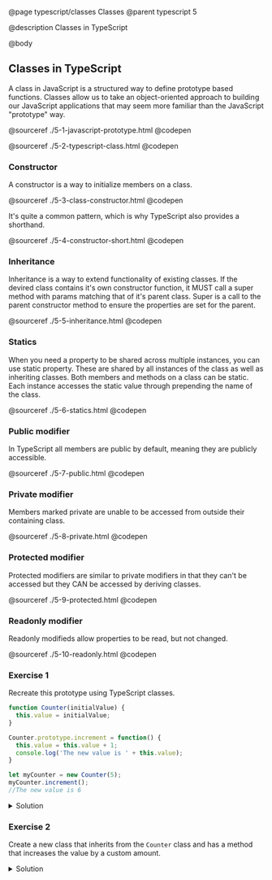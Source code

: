 @page typescript/classes Classes
@parent typescript 5

@description Classes in TypeScript

@body

## Classes in TypeScript

A class in JavaScript is a structured way to define prototype based functions. Classes allow us to take an object-oriented approach to building our JavaScript applications that may seem more familiar than the JavaScript "prototype" way.

@sourceref ./5-1-javascript-prototype.html
@codepen

@sourceref ./5-2-typescript-class.html
@codepen

### Constructor

A constructor is a way to initialize members on a class.

@sourceref ./5-3-class-constructor.html
@codepen

It's quite a common pattern, which is why TypeScript also provides a shorthand.

@sourceref ./5-4-constructor-short.html
@codepen

### Inheritance

Inheritance is a way to extend functionality of existing classes. If the devired class contains it's own constructor function, it MUST call a super method with params matching that of it's parent class. Super is a call to the parent constructor method to ensure the properties are set for the parent. 

@sourceref ./5-5-inheritance.html
@codepen

### Statics

When you need a property to be shared across multiple instances, you can use static property. These are shared by all instances of the class as well as inheriting classes. Both members and methods on a class can be static. Each instance accesses the static value through prepending the name of the class.

@sourceref ./5-6-statics.html
@codepen


### Public modifier

In TypeScript all members are public by default, meaning they are publicly accessible.

@sourceref ./5-7-public.html
@codepen

### Private modifier

Members marked private are unable to be accessed from outside their containing class.

@sourceref ./5-8-private.html
@codepen

### Protected modifier

Protected modifiers are similar to private modifiers in that they can't be accessed but they CAN be accessed by deriving classes.

@sourceref ./5-9-protected.html
@codepen

### Readonly modifier

Readonly modifieds allow properties to be read, but not changed.

@sourceref ./5-10-readonly.html
@codepen

### Exercise 1

Recreate this prototype using TypeScript classes.

```typescript
function Counter(initialValue) {
  this.value = initialValue;
}

Counter.prototype.increment = function() {
  this.value = this.value + 1;
  console.log('The new value is ' + this.value);
}

let myCounter = new Counter(5);
myCounter.increment();
//The new value is 6
```

<details>
<summary>Solution</summary>

```typescript
class Counter {
  value: number;

  constructor(value) {
    this.value = value;
  }

  increment() {
    this.value = this.value + 1;
    console.log(`The new value is ${this.value}`);
  }
}
let counter = new Counter(7);
counter.increment();
//The new value is 8
```
</details>

### Exercise 2

Create a new class that inherits from the ``Counter`` class and has a method that increases the value by a custom amount. 

<details>
<summary>Solution</summary>

```typescript
class CustomCounter extends Counter {
  add(customVal:number) {
    this.value = this.value + customVal;
    console.log(`The new value is ${this.value}`);
  }
}

const myCustomCounter = new CustomCounter(7);
myCustomCounter.increment();
//The new value is 8
myCustomCounter.add(12);
//The new value is 20
```
</details>